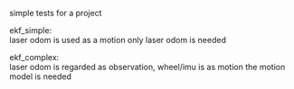 simple tests for a project

ekf_simple:  
laser odom is used as a motion
only laser odom is needed

ekf_complex:  
laser odom is regarded as observation, wheel/imu is as motion
the motion model is needed
